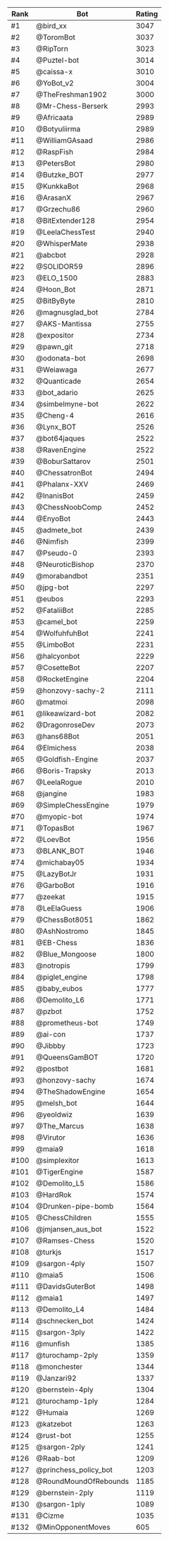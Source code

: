 Rank|Bot|Rating
---|---|---
#1|@bird_xx|3047
#2|@ToromBot|3037
#3|@RipTorn|3023
#4|@Puztel-bot|3014
#5|@caissa-x|3010
#6|@YoBot_v2|3004
#7|@TheFreshman1902|3000
#8|@Mr-Chess-Berserk|2993
#9|@Africaata|2989
#10|@Botyuliirma|2989
#11|@WilliamGAsaad|2986
#12|@RaspFish|2984
#13|@PetersBot|2980
#14|@Butzke_BOT|2977
#15|@KunkkaBot|2968
#16|@ArasanX|2967
#17|@Grzechu86|2960
#18|@BitExtender128|2954
#19|@LeelaChessTest|2940
#20|@WhisperMate|2938
#21|@abcbot|2928
#22|@SOLIDOR59|2896
#23|@ELO_1500|2883
#24|@Hoon_Bot|2871
#25|@BitByByte|2810
#26|@magnusglad_bot|2784
#27|@AKS-Mantissa|2755
#28|@expositor|2734
#29|@pawn_git|2718
#30|@odonata-bot|2698
#31|@Weiawaga|2677
#32|@Quanticade|2654
#33|@bot_adario|2625
#34|@simbelmyne-bot|2622
#35|@Cheng-4|2616
#36|@Lynx_BOT|2526
#37|@bot64jaques|2522
#38|@RavenEngine|2522
#39|@BoburSattarov|2501
#40|@ChessatronBot|2494
#41|@Phalanx-XXV|2469
#42|@InanisBot|2459
#43|@ChessNoobComp|2452
#44|@EnyoBot|2443
#45|@admete_bot|2439
#46|@Nimfish|2399
#47|@Pseudo-0|2393
#48|@NeuroticBishop|2370
#49|@morabandbot|2351
#50|@jpg-bot|2297
#51|@eubos|2293
#52|@FataliiBot|2285
#53|@camel_bot|2259
#54|@WolfuhfuhBot|2241
#55|@LimboBot|2231
#56|@halcyonbot|2229
#57|@CosetteBot|2207
#58|@RocketEngine|2204
#59|@honzovy-sachy-2|2111
#60|@matmoi|2098
#61|@likeawizard-bot|2082
#62|@DragonroseDev|2073
#63|@hans68Bot|2051
#64|@Elmichess|2038
#65|@Goldfish-Engine|2037
#66|@Boris-Trapsky|2013
#67|@LeelaRogue|2010
#68|@jangine|1983
#69|@SimpleChessEngine|1979
#70|@myopic-bot|1974
#71|@TopasBot|1967
#72|@LoevBot|1956
#73|@BLANK_BOT|1946
#74|@michabay05|1934
#75|@LazyBotJr|1931
#76|@GarboBot|1916
#77|@zeekat|1915
#78|@LeElaGuess|1906
#79|@ChessBot8051|1862
#80|@AshNostromo|1845
#81|@EB-Chess|1836
#82|@Blue_Mongoose|1800
#83|@notropis|1799
#84|@piglet_engine|1798
#85|@baby_eubos|1777
#86|@Demolito_L6|1771
#87|@pzbot|1752
#88|@prometheus-bot|1749
#89|@ai-con|1737
#90|@Jibbby|1723
#91|@QueensGamBOT|1720
#92|@postbot|1681
#93|@honzovy-sachy|1674
#94|@TheShadowEngine|1654
#95|@melsh_bot|1644
#96|@yeoldwiz|1639
#97|@The_Marcus|1638
#98|@Virutor|1636
#99|@maia9|1618
#100|@simplexitor|1613
#101|@TigerEngine|1587
#102|@Demolito_L5|1586
#103|@HardRok|1574
#104|@Drunken-pipe-bomb|1564
#105|@ChessChildren|1555
#106|@jmjansen_aus_bot|1522
#107|@Ramses-Chess|1520
#108|@turkjs|1517
#109|@sargon-4ply|1507
#110|@maia5|1506
#111|@DavidsGuterBot|1498
#112|@maia1|1497
#113|@Demolito_L4|1484
#114|@schnecken_bot|1424
#115|@sargon-3ply|1422
#116|@munfish|1385
#117|@turochamp-2ply|1359
#118|@monchester|1344
#119|@Janzari92|1337
#120|@bernstein-4ply|1304
#121|@turochamp-1ply|1284
#122|@Humaia|1269
#123|@katzebot|1263
#124|@rust-bot|1255
#125|@sargon-2ply|1241
#126|@Raab-bot|1209
#127|@princhess_policy_bot|1203
#128|@RoundMoundOfRebounds|1185
#129|@bernstein-2ply|1119
#130|@sargon-1ply|1089
#131|@Cizme|1035
#132|@MinOpponentMoves|605
